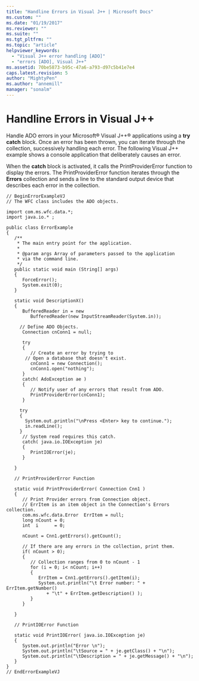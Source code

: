 ```yaml
---
title: "Handline Errors in Visual J++ | Microsoft Docs"
ms.custom: ""
ms.date: "01/19/2017"
ms.reviewer: ""
ms.suite: ""
ms.tgt_pltfrm: ""
ms.topic: "article"
helpviewer_keywords: 
  - "Visual J++ error handling [ADO]"
  - "errors [ADO], Visual J++"
ms.assetid: 70be5873-b95c-47a6-a793-d97c5b41e7e4
caps.latest.revision: 5
author: "MightyPen"
ms.author: "annemill"
manager: "sonalm"
---
```

# Handline Errors in Visual J++
Handle ADO errors in your Microsoft® Visual J++® applications using a **try catch** block. Once an error has been thrown, you can iterate through the collection, successively handling each error. The following Visual J++ example shows a console application that deliberately causes an error.  
  
 When the **catch** block is activated, it calls the PrintProviderError function to display the errors. The PrintProviderError function iterates through the **Errors** collection and sends a line to the standard output device that describes each error in the collection.  
  
```  
// BeginErrorExampleVJ  
// The WFC class includes the ADO objects.  
  
import com.ms.wfc.data.*;  
import java.io.* ;  
  
public class ErrorExample  
{  
   /**  
    * The main entry point for the application.   
    *  
    * @param args Array of parameters passed to the application  
    * via the command line.  
    */  
   public static void main (String[] args)  
   {  
      ForceError();  
      System.exit(0);  
   }  
  
   static void DescriptionX()  
   {  
      BufferedReader in = new   
         BufferedReader(new InputStreamReader(System.in));  
  
     // Define ADO Objects.  
      Connection cnConn1 = null;  
  
      try  
      {  
         // Create an error by trying to  
       // Open a database that doesn't exist.  
         cnConn1 = new Connection();  
         cnConn1.open("nothing");  
      }  
      catch( AdoException ae )  
      {  
         // Notify user of any errors that result from ADO.  
         PrintProviderError(cnConn1);  
      }  
  
     try  
     {  
       System.out.println("\nPress <Enter> key to continue.");  
       in.readLine();  
     }  
      // System read requires this catch.  
      catch( java.io.IOException je)  
      {  
         PrintIOError(je);  
      }  
  
   }  
  
   // PrintProviderError Function  
  
   static void PrintProviderError( Connection Cnn1 )  
   {  
      // Print Provider errors from Connection object.  
      // ErrItem is an item object in the Connection's Errors collection.  
      com.ms.wfc.data.Error  ErrItem = null;  
      long nCount = 0;  
      int  i      = 0;  
  
      nCount = Cnn1.getErrors().getCount();  
  
      // If there are any errors in the collection, print them.  
      if( nCount > 0);  
      {  
         // Collection ranges from 0 to nCount - 1  
         for (i = 0; i< nCount; i++)  
         {  
            ErrItem = Cnn1.getErrors().getItem(i);  
            System.out.println("\t Error number: " + ErrItem.getNumber()  
               + "\t" + ErrItem.getDescription() );  
         }  
      }  
  
   }  
  
   // PrintIOError Function  
  
   static void PrintIOError( java.io.IOException je)  
   {  
      System.out.println("Error \n");  
      System.out.println("\tSource = " + je.getClass() + "\n");  
      System.out.println("\tDescription = " + je.getMessage() + "\n");  
   }  
}  
// EndErrorExampleVJ  
```